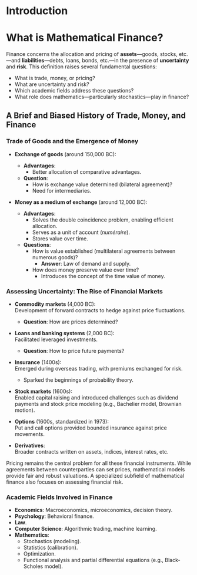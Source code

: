 # Introduction



# What is Mathematical Finance?

Finance concerns the allocation and pricing of **assets**—goods, stocks, etc.—and **liabilities**—debts, loans, bonds, etc.—in the presence of **uncertainty** and **risk**. This definition raises several fundamental questions:

- What is trade, money, or pricing?  
- What are uncertainty and risk?  
- Which academic fields address these questions?  
- What role does mathematics—particularly stochastics—play in finance?  

## A Brief and Biased History of Trade, Money, and Finance

### Trade of Goods and the Emergence of Money

- **Exchange of goods** (around 150,000 BC):
  - **Advantages**:  
    - Better allocation of comparative advantages.  
  - **Question**:  
    - How is exchange value determined (bilateral agreement)?  
    - Need for intermediaries.  

- **Money as a medium of exchange** (around 12,000 BC):  
  - **Advantages**:  
    - Solves the double coincidence problem, enabling efficient allocation.  
    - Serves as a unit of account (*numéraire*).  
    - Stores value over time.  
  - **Questions**:  
    - How is value established (multilateral agreements between numerous goods)?  
      - **Answer**: Law of demand and supply.  
    - How does money preserve value over time?  
      - Introduces the concept of the time value of money.  

### Assessing Uncertainty: The Rise of Financial Markets

- **Commodity markets** (4,000 BC):  
  Development of forward contracts to hedge against price fluctuations.  
  - **Question**: How are prices determined?  

- **Loans and banking systems** (2,000 BC):  
  Facilitated leveraged investments.  
  - **Question**: How to price future payments?  

- **Insurance** (1400s):  
  Emerged during overseas trading, with premiums exchanged for risk.  
  - Sparked the beginnings of probability theory.  

- **Stock markets** (1600s):  
  Enabled capital raising and introduced challenges such as dividend payments and stock price modeling (e.g., Bachelier model, Brownian motion).  

- **Options** (1600s, standardized in 1973):  
  Put and call options provided bounded insurance against price movements.  

- **Derivatives**:  
  Broader contracts written on assets, indices, interest rates, etc.  

Pricing remains the central problem for all these financial instruments. While agreements between counterparties can set prices, mathematical models provide fair and robust valuations. A specialized subfield of mathematical finance also focuses on assessing financial risk.

### Academic Fields Involved in Finance

- **Economics**: Macroeconomics, microeconomics, decision theory.  
- **Psychology**: Behavioral finance.  
- **Law**.  
- **Computer Science**: Algorithmic trading, machine learning.  
- **Mathematics**:  
  - Stochastics (modeling).  
  - Statistics (calibration).  
  - Optimization.  
  - Functional analysis and partial differential equations (e.g., Black-Scholes model).  



